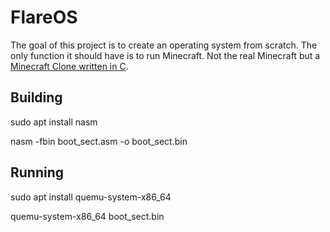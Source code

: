 # FlareOS

The goal of this project is to create an operating system from scratch. The only function it should have is to run Minecraft. Not the real Minecraft but a [Minecraft Clone written in C](https://github.com/FlurinBruehwiler/MinecraftInC).

## Building
sudo apt install nasm

nasm -fbin boot_sect.asm -o boot_sect.bin

## Running
sudo apt install quemu-system-x86_64

quemu-system-x86_64 boot_sect.bin
